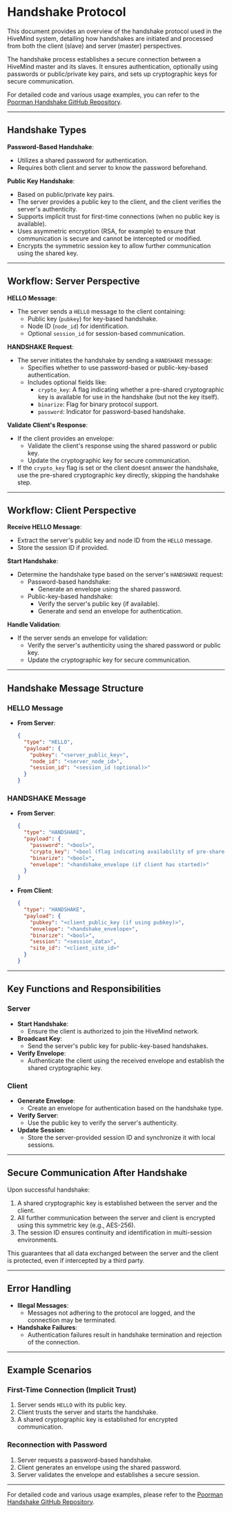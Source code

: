# Handshake Protocol

This document provides an overview of the handshake protocol used in the HiveMind system, detailing how handshakes are initiated and processed from both the client (slave) and server (master) perspectives.

The handshake process establishes a secure connection between a HiveMind master and its slaves. It ensures authentication, optionally using passwords or public/private key pairs, and sets up cryptographic keys for secure communication.

For detailed code and various usage examples, you can refer to the [Poorman Handshake GitHub Repository](https://github.com/JarbasHiveMind/poorman_handshake).

---

## Handshake Types

**Password-Based Handshake**:
   - Utilizes a shared password for authentication.
   - Requires both client and server to know the password beforehand.

**Public Key Handshake**:
   - Based on public/private key pairs.
   - The server provides a public key to the client, and the client verifies the server's authenticity.
   - Supports implicit trust for first-time connections (when no public key is available).
   - Uses asymmetric encryption (RSA, for example) to ensure that communication is secure and cannot be intercepted or modified.
   - Encrypts the symmetric session key to allow further communication using the shared key.

---

## Workflow: Server Perspective

**HELLO Message**:
   - The server sends a `HELLO` message to the client containing:
     - Public key (`pubkey`) for key-based handshake.
     - Node ID (`node_id`) for identification.
     - Optional `session_id` for session-based communication.

**HANDSHAKE Request**:
   - The server initiates the handshake by sending a `HANDSHAKE` message:
     - Specifies whether to use password-based or public-key-based authentication.
     - Includes optional fields like:
       - `crypto_key`: A flag indicating whether a pre-shared cryptographic key is available for use in the handshake (but not the key itself).
       - `binarize`: Flag for binary protocol support.
       - `password`: Indicator for password-based handshake.

**Validate Client's Response**:
   - If the client provides an envelope:
     - Validate the client's response using the shared password or public key.
     - Update the cryptographic key for secure communication.
   - If the `crypto_key` flag is set or the client doesnt answer the handshake, use the pre-shared cryptographic key directly, skipping the handshake step.

---

## Workflow: Client Perspective

**Receive HELLO Message**:
   - Extract the server's public key and node ID from the `HELLO` message.
   - Store the session ID if provided.

**Start Handshake**:
   - Determine the handshake type based on the server's `HANDSHAKE` request:
     - Password-based handshake:
       - Generate an envelope using the shared password.
     - Public-key-based handshake:
       - Verify the server's public key (if available).
       - Generate and send an envelope for authentication.

**Handle Validation**:
   - If the server sends an envelope for validation:
     - Verify the server's authenticity using the shared password or public key.
     - Update the cryptographic key for secure communication.

---

## Handshake Message Structure

### HELLO Message

- **From Server**:
  ```json
  {
    "type": "HELLO",
    "payload": {
      "pubkey": "<server_public_key>",
      "node_id": "<server_node_id>",
      "session_id": "<session_id (optional)>"
    }
  }
  ```

### HANDSHAKE Message

- **From Server**:
  ```json
  {
    "type": "HANDSHAKE",
    "payload": {
      "password": "<bool>",
      "crypto_key": "<bool (flag indicating availability of pre-shared key)>",
      "binarize": "<bool>",
      "envelope": "<handshake_envelope (if client has started)>"
    }
  }
  ```

- **From Client**:
  ```json
  {
    "type": "HANDSHAKE",
    "payload": {
      "pubkey": "<client_public_key (if using pubkey)>",
      "envelope": "<handshake_envelope>",
      "binarize": "<bool>",
      "session": "<session_data>",
      "site_id": "<client_site_id>"
    }
  }
  ```

---

## Key Functions and Responsibilities

### Server
- **Start Handshake**:
  - Ensure the client is authorized to join the HiveMind network.
- **Broadcast Key**:
  - Send the server's public key for public-key-based handshakes.
- **Verify Envelope**:
  - Authenticate the client using the received envelope and establish the shared cryptographic key.

### Client
- **Generate Envelope**:
  - Create an envelope for authentication based on the handshake type.
- **Verify Server**:
  - Use the public key to verify the server's authenticity.
- **Update Session**:
  - Store the server-provided session ID and synchronize it with local sessions.

---

## Secure Communication After Handshake

Upon successful handshake:
1. A shared cryptographic key is established between the server and the client.
2. All further communication between the server and client is encrypted using this symmetric key (e.g., AES-256).
3. The session ID ensures continuity and identification in multi-session environments.

This guarantees that all data exchanged between the server and the client is protected, even if intercepted by a third party.

---

## Error Handling

- **Illegal Messages**:
  - Messages not adhering to the protocol are logged, and the connection may be terminated.
- **Handshake Failures**:
  - Authentication failures result in handshake termination and rejection of the connection.

---

## Example Scenarios

### First-Time Connection (Implicit Trust)
1. Server sends `HELLO` with its public key.
2. Client trusts the server and starts the handshake.
3. A shared cryptographic key is established for encrypted communication.

### Reconnection with Password
1. Server requests a password-based handshake.
2. Client generates an envelope using the shared password.
3. Server validates the envelope and establishes a secure session.

---

For detailed code and various usage examples, please refer to the [Poorman Handshake GitHub Repository](https://github.com/JarbasHiveMind/poorman_handshake).
